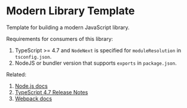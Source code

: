 # Modern Library Template

Template for building a modern JavaScript library.

Requirements for consumers of this library:

1. TypeScript >= 4.7 and `NodeNext` is specified for `moduleResolution` in `tsconfig.json`.
2. NodeJS or bundler version that supports `exports` in `package.json`.

Related:

1. [Node.js docs](https://nodejs.org/api/packages.html)
2. [TypeScript 4.7 Release Notes](https://www.typescriptlang.org/docs/handbook/release-notes/typescript-4-7.html)
3. [Webpack docs](https://webpack.js.org/guides/package-exports/)
